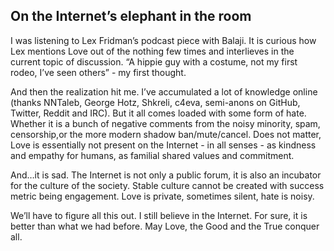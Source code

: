 ## On the Internet’s elephant in the room 

I was listening to Lex Fridman’s podcast piece with Balaji. It is curious how Lex mentions Love out of the nothing few times and interlieves in the current topic of discussion. “A hippie guy with a costume, not my first rodeo, I’ve seen others” - my first thought.

And then the realization hit me. I’ve accumulated a lot of knowledge online (thanks NNTaleb, George Hotz, Shkreli, c4eva, semi-anons on GitHub, Twitter, Reddit and IRC). But it all comes loaded with some form of hate. Whether it is a bunch of negative comments from the noisy minority, spam, censorship,or the more modern shadow ban/mute/cancel. Does not matter, Love is essentially not present on the Internet - in all senses - as kindness and empathy for humans, as familial shared values and commitment.

And…it is sad. The Internet is not only a public forum, it is also an incubator for the culture of the society. Stable culture cannot be created with success metric being engagement. Love is private, sometimes silent, hate is noisy.

We’ll have to figure all this out. I still believe in the Internet. For sure, it is better than what we had before. May Love, the Good and the True conquer all.

